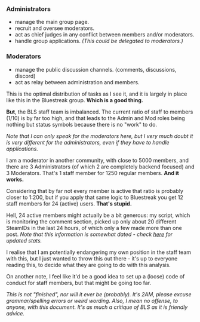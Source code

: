 ### Administrators
- manage the main group page.
- recruit and oversee moderators.
- act as chief judges in any conflict between members and/or moderators.
- handle group applications. *(This could be delegated to moderators.)*

### Moderators
- manage the public discussion channels. (comments, discussions, discord)
- act as relay between administration and members.

This is the optimal distribution of tasks as I see it, and it is largely in place like this in the Bluestreak group. __Which is a good thing.__

__But__, the BLS staff team is imbalanced. The current ratio of staff to members (1/10) is by far too high, and that leads to the Admin and Mod roles being nothing but status symbols because there is no "work" to do.

*Note that I can only speak for the moderators here, but I very much doubt it is very different for the administrators, even if they have to handle applications.*

I am a moderator in another community, with close to 5000 members, and there are 3 Administrators (of which 2 are completely backend focused) and 3 Moderators. That's 1 staff member for 1250 regular members. __And it works.__

Considering that by far not every member is active that ratio is probably closer to 1:200, but if you apply that same logic to Bluestreak you get 12 staff members for 24 (active) users. __That's stupid.__

Hell, 24 active members might actually be a bit generous: my script, which is monitoring the comment section, picked up only about 20 different SteamIDs in the last 24 hours, of which only a few made more than one post. *Note that this information is somewhat dated - check [here](https://lw2904.github.io/comments-site/stats/) for updated stats.*

I realise that I am potentially endangering my own position in the staff team with this, but I just wanted to throw this out there - it's up to everyone reading this, to decide what they are going to do with this analysis.

On another note, I feel like it'd be a good idea to set up a (loose) code of conduct for staff members, but that might be going too far.

*This is not "finished", nor will it ever be (probably). It's 2AM, please excuse grammar/spelling errors or weird wording. Also, I mean no offense, to anyone, with this document. It's as much a critique of BLS as it is friendly advice.*
